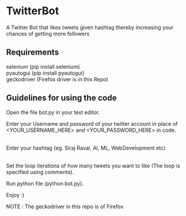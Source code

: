 # TwitterBot
A Twitter Bot that likes tweets given hashtag thereby increasing your chances of getting more followers<br>

## Requirements
selenium (pip install selenium)<br>
pyautogui (pip install pyautogui)<br>
geckodriver (Firefox driver is in this Repo)

## Guidelines for using the code
Open the file bot.py in your text editor.<br>

Enter your Username and password of your twitter account in place of <YOUR_USERNAME_HERE> and <YOUR_PASSWORD_HERE> in code.<br>

<br>Enter your hashtag (eg. Siraj Raval, AI, ML, WebDevelopment etc)<br>

<br>Set the loop iterations of how many tweets you want to like (The loop is specified using comments).<br>

Run python file (python bot.py). <br>

Enjoy :) <br>

NOTE : The geckodriver in this repo is of Firefox
